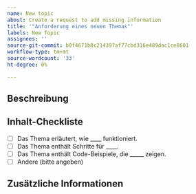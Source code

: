 ```yaml
---
name: New topic
about: Create a request to add missing information
title: '"Anforderung eines neuen Themas"'
labels: New Topic
assignees: ''
source-git-commit: b0f4671b8c214397af77cbd316e489dac1ce8601
workflow-type: tm+mt
source-wordcount: '33'
ht-degree: 0%

---
```



## Beschreibung

<!-- (REQUIRED) What topic is missing? -->

## Inhalt-Checkliste

<!-- (REQUIRED) List specific information or details to include in this topic. -->

<!-- Use the following checklist template as a starting point -->

- [ ] Das Thema erläutert, wie ____ funktioniert.
- [ ] Das Thema enthält Schritte für ____.
- [ ] Das Thema enthält Code-Beispiele, die _____ zeigen.
- [ ] Andere (bitte angeben)

## Zusätzliche Informationen

<!-- (OPTIONAL) Any information you already know or other online resources that cover this topic -->

<!--
Thank you for taking the time to report this issue!
GitHub Issues in this repo should relate to this project's codebase.

Before submitting this issue, please make sure you are complying with our Code of Conduct:
https://github.com/AdobeDocs/commerce-operations.en/blob/main/code-of-conduct.md

Issues that do not comply with our Code of Conduct or do not contain enough information may be closed at the maintainers' discretion.

Feel free to remove this section before creating this issue.
-->
